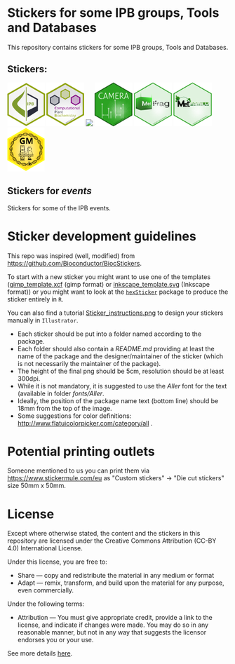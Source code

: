 # Stickers for some IPB groups, Tools and Databases

This repository contains stickers for some IPB groups, Tools and Databases.

## Stickers:

<p align = "left">
<a href="IPB/README.md"><img src="IPB/IPB.png" height="100"></a>
<!--<a href="CPB/README.md"><img src="CPB/BASDA.png" height="100"></a>-->
<a href="CPB/README.md"><img src="CPB/CPB.png" height="100"></a>
<a href="xcms/README.md"><img src="xcms/xcms_hl.png" height="100"></a>
<a href="CAMERA/README.md"><img src="CAMERA/CAMERA_hl.png" height="100"></a>
<a href="MetFrag/README.md"><img src="MetFrag/MetFrag_hl.png" height="100"></a>
<a href="MetFamily/README.md"><img src="MetFamily/MetFamily_hl.png" height="100"></a>
<a href="GoldenMutagenesis/README.md"><img src="https://raw.githubusercontent.com/ipb-halle/IPBSticker/master/GoldenMutagenesis/gm_biocsticker.svg?sanitize=true" height="100"></a>

</p>

## Stickers for *events*

Stickers for some of the IPB events.

# Sticker development guidelines

This repo was inspired (well, modified) from https://github.com/Bioconductor/BiocStickers.

To start with a new sticker you might want to use one of the templates
([gimp_template.xcf](template/gimp_template.xcf) (gimp format) or
[inkscape_template.svg](template/inkscape_template.svg) (Inkscape format)) or
you might want to look at the
[`hexSticker`](https://github.com/GuangchuangYu/hexSticker) package to produce
the sticker entirely in `R`.

You can also find a tutorial [Sticker_instructions.png](Tutorial/Sticker_instructions.png)
to design your stickers manually in `Illustrator`.

+ Each sticker should be put into a folder named according to the package.
+ Each folder should also contain a *README.md* providing at least the name of
  the package and the designer/maintainer of the sticker (which is not
  necessarily the maintainer of the package).
+ The height of the final png should be 5cm, resolution should be at least
  300dpi.
+ While it is not mandatory, it is suggested to use the *Aller* font for the
  text (available in folder *fonts/Aller*.
+ Ideally, the position of the package name text (bottom line) should be 18mm
  from the top of the image.
+ Some suggestions for color definitions:
  http://www.flatuicolorpicker.com/category/all .

# Potential printing outlets

Someone mentioned to us you can print them via https://www.stickermule.com/eu as "Custom stickers" -> "Die cut stickers" size 50mm x 50mm.



# License

Except where otherwise stated, the content and the stickers in this
repository are licensed under the Creative Commons Attribution (CC-BY 4.0) International License.

Under this license, you are free to:

* Share — copy and redistribute the material in any medium or format
* Adapt — remix, transform, and build upon the material for any purpose, even commercially.

Under the following terms:

* Attribution — You must give appropriate credit, provide a link to the license, and indicate if changes were made. You may do so in any reasonable manner, but not in any way that suggests the licensor endorses you or your use.

See more details
[here](https://creativecommons.org/licenses/by/4.0/).
